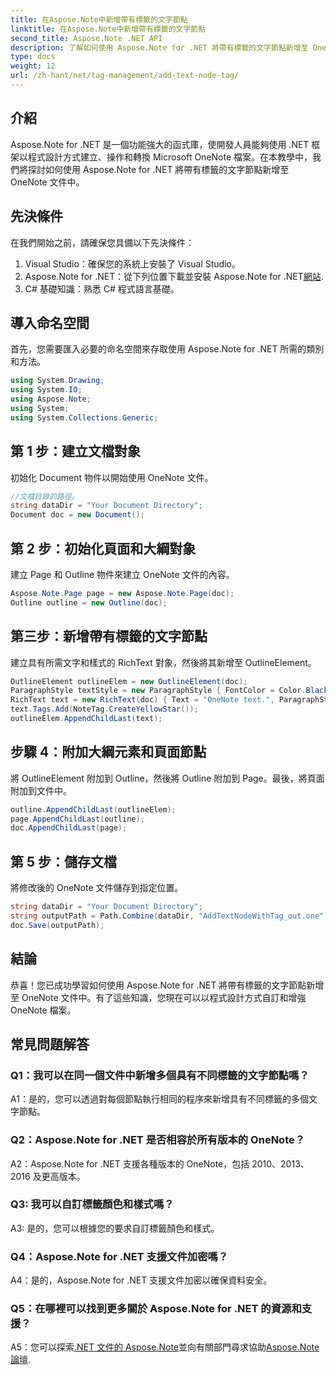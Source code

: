 ```yaml
---
title: 在Aspose.Note中新增帶有標籤的文字節點
linktitle: 在Aspose.Note中新增帶有標籤的文字節點
second_title: Aspose.Note .NET API
description: 了解如何使用 Aspose.Note for .NET 將帶有標籤的文字節點新增至 OneNote 文件中。
type: docs
weight: 12
url: /zh-hant/net/tag-management/add-text-node-tag/
---
```

## 介紹

Aspose.Note for .NET 是一個功能強大的函式庫，使開發人員能夠使用 .NET 框架以程式設計方式建立、操作和轉換 Microsoft OneNote 檔案。在本教學中，我們將探討如何使用 Aspose.Note for .NET 將帶有標籤的文字節點新增至 OneNote 文件中。

## 先決條件

在我們開始之前，請確保您具備以下先決條件：

1. Visual Studio：確保您的系統上安裝了 Visual Studio。
2.  Aspose.Note for .NET：從下列位置下載並安裝 Aspose.Note for .NET[網站](https://releases.aspose.com/note/net/).
3. C# 基礎知識：熟悉 C# 程式語言基礎。

## 導入命名空間

首先，您需要匯入必要的命名空間來存取使用 Aspose.Note for .NET 所需的類別和方法。

```csharp
using System.Drawing;
using System.IO;
using Aspose.Note;
using System;
using System.Collections.Generic;
```

## 第 1 步：建立文檔對象

初始化 Document 物件以開始使用 OneNote 文件。

```csharp
//文檔目錄的路徑。
string dataDir = "Your Document Directory";
Document doc = new Document();
```

## 第 2 步：初始化頁面和大綱對象

建立 Page 和 Outline 物件來建立 OneNote 文件的內容。

```csharp
Aspose.Note.Page page = new Aspose.Note.Page(doc);
Outline outline = new Outline(doc);
```

## 第三步：新增帶有標籤的文字節點

建立具有所需文字和樣式的 RichText 對象，然後將其新增至 OutlineElement。

```csharp
OutlineElement outlineElem = new OutlineElement(doc);
ParagraphStyle textStyle = new ParagraphStyle { FontColor = Color.Black, FontName = "Arial", FontSize = 10 };
RichText text = new RichText(doc) { Text = "OneNote text.", ParagraphStyle = textStyle };
text.Tags.Add(NoteTag.CreateYellowStar());
outlineElem.AppendChildLast(text);
```

## 步驟 4：附加大綱元素和頁面節點

將 OutlineElement 附加到 Outline，然後將 Outline 附加到 Page。最後，將頁面附加到文件中。

```csharp
outline.AppendChildLast(outlineElem);
page.AppendChildLast(outline);
doc.AppendChildLast(page);
```

## 第 5 步：儲存文檔

將修改後的 OneNote 文件儲存到指定位置。

```csharp
string dataDir = "Your Document Directory";
string outputPath = Path.Combine(dataDir, "AddTextNodeWithTag_out.one");
doc.Save(outputPath);
```

## 結論

恭喜！您已成功學習如何使用 Aspose.Note for .NET 將帶有標籤的文字節點新增至 OneNote 文件中。有了這些知識，您現在可以以程式設計方式自訂和增強 OneNote 檔案。

## 常見問題解答

### Q1：我可以在同一個文件中新增多個具有不同標籤的文字節點嗎？

A1：是的，您可以透過對每個節點執行相同的程序來新增具有不同標籤的多個文字節點。

### Q2：Aspose.Note for .NET 是否相容於所有版本的 OneNote？

A2：Aspose.Note for .NET 支援各種版本的 OneNote，包括 2010、2013、2016 及更高版本。

### Q3: 我可以自訂標籤顏色和樣式嗎？

A3: 是的，您可以根據您的要求自訂標籤顏色和樣式。

### Q4：Aspose.Note for .NET 支援文件加密嗎？

A4：是的，Aspose.Note for .NET 支援文件加密以確保資料安全。

### Q5：在哪裡可以找到更多關於 Aspose.Note for .NET 的資源和支援？

 A5：您可以探索[.NET 文件的 Aspose.Note](https://reference.aspose.com/note/net/)並向有關部門尋求協助[Aspose.Note 論壇](https://forum.aspose.com/c/note/28).